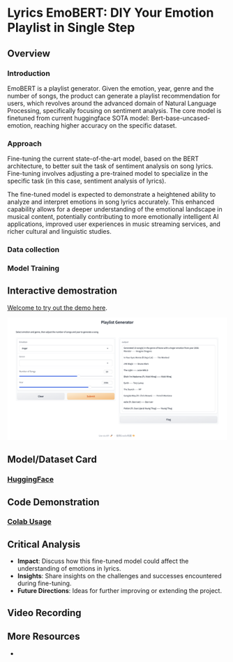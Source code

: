 # Lyrics EmoBERT: DIY Your Emotion Playlist in Single Step


## Overview

### Introduction
EmoBERT is a playlist generator. Given the emotion, year, genre and the number of songs, the product can generate a playlist recommendation for users, which revolves around the advanced domain of Natural Language Processing, specifically focusing on sentiment analysis. The core model is finetuned from current huggingface SOTA model: Bert-base-uncased-emotion, reaching higher accuracy on the specific dataset.

### Approach
Fine-tuning the current state-of-the-art model, based on the BERT architecture, to better suit the task of sentiment analysis on song lyrics. Fine-tuning involves adjusting a pre-trained model to specialize in the specific task (in this case, sentiment analysis of lyrics). 

The fine-tuned model is expected to demonstrate a heightened ability to analyze and interpret emotions in song lyrics accurately. This enhanced capability allows for a deeper understanding of the emotional landscape in musical content, potentially contributing to more emotionally intelligent AI applications, improved user experiences in music streaming services, and richer cultural and linguistic studies.

### Data collection

### Model Training

## Interactive demostration

[Welcome to try out the demo here](https://github.com/SoniaWang121/lyrics-emo-bert/tree/main).

![image text](https://github.com/SoniaWang121/lyrics-emo-bert/blob/Kun-Peng/demostration.png)

## Model/Dataset Card
### [HuggingFace](https://huggingface.co/sonia12138/bert-base-uncased-emotion-fituned/tree/main)

## Code Demonstration
### [Colab Usage](https://colab.research.google.com/drive/1y2i56MLstUYJ5W02pwD0UJlDHjQCuC3r?usp=sharing)

## Critical Analysis
- **Impact**: Discuss how this fine-tuned model could affect the understanding of emotions in lyrics.
- **Insights**: Share insights on the challenges and successes encountered during fine-tuning.
- **Future Directions**: Ideas for further improving or extending the project.

## Video Recording
[](https://github.com/SoniaWang121/lyrics-emo-bert/tree/main)

## More Resources
- [](https://github.com/SoniaWang121/lyrics-emo-bert/tree/main)

